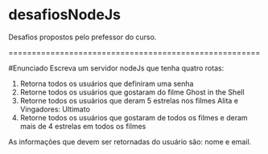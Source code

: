 # desafiosNodeJs
Desafios propostos pelo prefessor do curso.

======================================================

 #Enunciado
 Escreva um servidor nodeJs que tenha quatro rotas:
  1) Retorna todos os usuários que definiram uma senha
  2) Retorne todos os usuários que gostaram do filme Ghost in the Shell
  3) Retorne todos os usuários que deram 5 estrelas nos filmes Alita e Vingadores: Ultimato
  4) Retorne todos os usuários que gostaram de todos os filmes e deram mais de 4 estrelas em todos os filmes
 
 As informações que devem ser retornadas do usuário são: nome e email. 
